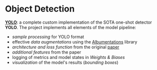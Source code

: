 # Object Detection

**[YOLO](./YOLO-project-Rubanov.ipynb)**: a complete custom implementation 
of the SOTA one-shot detector **YOLO**. The project implements all elements 
of the model pipeline:
  * _sample processing_ for YOLO format
  * effective _data augmentations_ using the 
    [Albumentations](https://github.com/albumentations-team/albumentations/) library 
  * _architecture and loss function_ from the original
    [paper](https://arxiv.org/abs/1506.02640) 
  * _additional features_ from the paper
  * logging of metrics and model states in _Weights & Biases_
  * _visualization_ of the model's results (_bounding boxes_)
